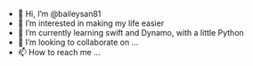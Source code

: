 - 👋 Hi, I’m @baileysan81
- 👀 I’m interested in making my life easier
- 🌱 I’m currently learning swift and Dynamo, with a little Python
- 💞️ I’m looking to collaborate on ...
- 📫 How to reach me ...

<!---
baileysan81/baileysan81 is a ✨ special ✨ repository because its `README.md` (this file) appears on your GitHub profile.
You can click the Preview link to take a look at your changes.
--->
